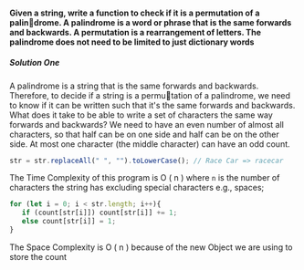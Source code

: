 #### Given a string, write a function to check if it is a permutation of a palindrome. A palindrome is a word or phrase that is the same forwards and backwards. A permutation is a rearrangement of letters. The palindrome does not need to be limited to just dictionary words

##### Solution One
A palindrome is a string that is the same forwards and backwards. Therefore, to decide if a string is a permutation of a palindrome, we need to know if it can be written such that it's the same forwards and backwards. 
What does it take to be able to write a set of characters the same way forwards and backwards? We need to 
have an even number of almost all characters, so that half can be on one side and half can be on the other 
side. At most one character (the middle character) can have an odd count.

```javascript 
str = str.replaceAll(" ", "").toLowerCase(); // Race Car => racecar
```

The Time Complexity of this program is O ( n ) where `n` is the number of characters the string has excluding special characters e.g., spaces;

```javascript
for (let i = 0; i < str.length; i++){
   if (count[str[i]]) count[str[i]] += 1;
   else count[str[i]] = 1;
}
```

The Space Complexity is O ( n ) because of the new Object we are using to store the count

